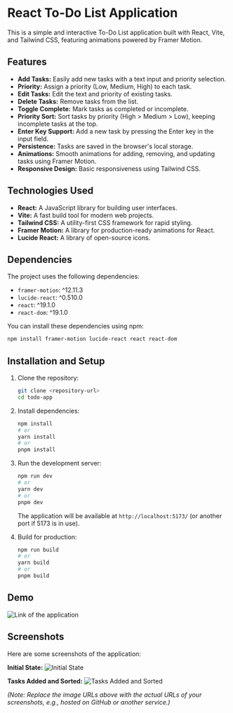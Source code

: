 # React To-Do List Application

This is a simple and interactive To-Do List application built with React, Vite, and Tailwind CSS, featuring animations powered by Framer Motion.

## Features

*   **Add Tasks:** Easily add new tasks with a text input and priority selection.
*   **Priority:** Assign a priority (Low, Medium, High) to each task.
*   **Edit Tasks:** Edit the text and priority of existing tasks.
*   **Delete Tasks:** Remove tasks from the list.
*   **Toggle Complete:** Mark tasks as completed or incomplete.
*   **Priority Sort:** Sort tasks by priority (High > Medium > Low), keeping incomplete tasks at the top.
*   **Enter Key Support:** Add a new task by pressing the Enter key in the input field.
*   **Persistence:** Tasks are saved in the browser's local storage.
*   **Animations:** Smooth animations for adding, removing, and updating tasks using Framer Motion.
*   **Responsive Design:** Basic responsiveness using Tailwind CSS.

## Technologies Used

*   **React:** A JavaScript library for building user interfaces.
*   **Vite:** A fast build tool for modern web projects.
*   **Tailwind CSS:** A utility-first CSS framework for rapid styling.
*   **Framer Motion:** A library for production-ready animations for React.
*   **Lucide React:** A library of open-source icons.

## Dependencies

The project uses the following dependencies:

*   `framer-motion`: ^12.11.3
*   `lucide-react`: ^0.510.0
*   `react`: ^19.1.0
*   `react-dom`: ^19.1.0

You can install these dependencies using npm:

```bash
npm install framer-motion lucide-react react react-dom
```

## Installation and Setup

1.  Clone the repository:
    ```bash
    git clone <repository-url>
    cd todo-app
    ```
2.  Install dependencies:
    ```bash
    npm install
    # or
    yarn install
    # or
    pnpm install
    ```
3.  Run the development server:
    ```bash
    npm run dev
    # or
    yarn dev
    # or
    pnpm dev
    ```
    The application will be available at `http://localhost:5173/` (or another port if 5173 is in use).

4.  Build for production:
    ```bash
    npm run build
    # or
    yarn build
    # or
    pnpm build
    ```

## Demo

![Link of the application](https://todo-app-three-tau-18.vercel.app/)




## Screenshots

Here are some screenshots of the application:

**Initial State:**
![Initial State](https://github.com/user-attachments/assets/a9363343-7135-4141-985d-47139801617d)

**Tasks Added and Sorted:**
![Tasks Added and Sorted](https://github.com/user-attachments/assets/a9363343-7135-4141-985d-47139801617d)

*(Note: Replace the image URLs above with the actual URLs of your screenshots, e.g., hosted on GitHub or another service.)*
